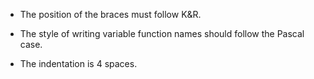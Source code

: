 * The position of the braces must follow K&R.

* The style of writing variable function names should follow the Pascal case.

* The indentation is 4 spaces.